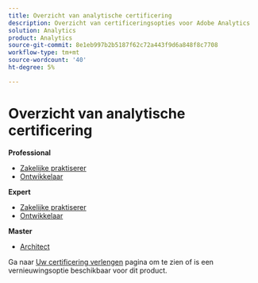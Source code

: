```yaml
---
title: Overzicht van analytische certificering
description: Overzicht van certificeringsopties voor Adobe Analytics
solution: Analytics
product: Analytics
source-git-commit: 8e1eb997b2b5187f62c72a443f9d6a848f8c7708
workflow-type: tm+mt
source-wordcount: '40'
ht-degree: 5%

---
```


# Overzicht van analytische certificering

**Professional**

* [Zakelijke praktiserer](/help/certifications/aa/aa-p-business.md) <!--AD0-E212-->
* [Ontwikkelaar](/help/certifications/aa/aa-p-developer.md) <!--AD0-E213-->

**Expert**

* [Zakelijke praktiserer](/help/certifications/aa/aa-e-business.md) <!--AD0-E208-->
* [Ontwikkelaar](/help/certifications/aa/aa-e-developer.md) <!--AD0-E209-->

**Master**

* [Architect](/help/certifications/aa/aa-m-architect.md) <!--AD0-E207-->

Ga naar [Uw certificering verlengen](/help/certifications/renew.md) pagina om te zien of is een vernieuwingsoptie beschikbaar voor dit product.
